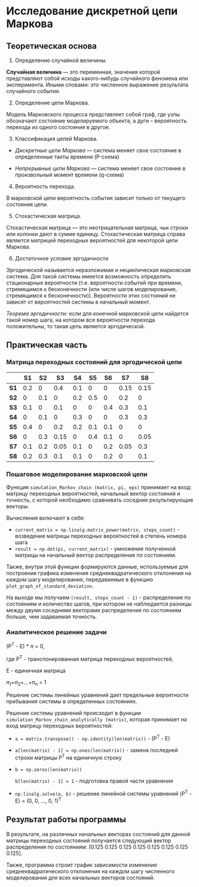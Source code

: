 # Исследование дискретной цепи Маркова

## Теоретическая основа
1) Определение случайной величины.

**Случайная величина** — это переменная, значения которой представляют собой исходы какого-нибудь случайного феномена или эксперимента. Иными словами: это численное выражение результата случайного события.

2) Определение цепи Маркова.

Модель Марковского процесса представляет собой граф, где узлы обозначают состояние моделируемого объекта, а дуги – вероятность перехода из одного состояния в другое.


3) Классификация цепей Маркова.

- *Дискретные цепи Маркова* — система меняет свое состояние в определенные такты времени (P-схема)

- *Непрерывные цепи Маркова* — система меняет свое состояние в произвольный момент времени (q-схема)


4) Вероятность перехода.

В марковской цепи вероятность события зависит только от текущего состояния цепи.

5) Стохастическая матрица.

Стохастическая матрица — это неотрицательная матрица, чьи строки или колонки дают в сумме единицу. Стохастическая матрица справа является матрицей переходных вероятностей для некоторой цепи Маркова.

6) Достаточное условие эргодичности

Эргодической называется неразложимая и нециклическая марковская система. Для такой системы имеется возможность определить стационарные вероятности (т.е. вероятности событий при времени, стремящимся к бесконечности (или числе шагов моделирования, стремящимся к бесконечности)). Вероятности этих состояний не зависят от вероятностей системы в начальный момент.

*Теорема эргодичности:* если для конечной марковской цепи найдется такой номер шага, на котором все вероятности перехода положительны, то такая цепь является эргодической.

## Практическая часть

### Матрица переходных состояний для эргодической цепи

| | S1 | S2 | S3 | S4 | S5 | S6 | S7 | S8 |
|--|--|--|--|--|--|--|--|--|
| **S1** | 0.2 | 0 | 0.4 | 0.1 | 0 | 0 | 0.15 | 0.15 |
| **S2** |0 | 0.1| 0 | 0.2 | 0.5 | 0 | 0.2 | 0 |
| **S3** |0.1 | 0 | 0.1 | 0 | 0 | 0.4 | 0.3 | 0.1 |
| **S4** | 0 | 0.1 | 0 | 0.3 | 0 | 0 | 0.3 | 0.3 | 
| **S5** | 0.4 | 0 | 0.2 | 0.2 | 0.1 | 0.1 | 0 | 0 |
| **S6** | 0 | 0.3 | 0.15 | 0 | 0.4 | 0.1 | 0 | 0.05 |
| **S7** | 0.1 | 0.2 | 0.05 | 0.1 | 0 | 0.2 | 0.05 | 0.3 |
| **S8** | 0.2 | 0.3 | 0.1 | 0.1 | 0 | 0.2 | 0 | 0.1 |

### Пошаговое моделирование марковской цепи

Функция `simulation_Markov_chain (matrix, pi, eps)` принимает на вход: матрицу переходных вероятностей, начальный вектор состояний и точность, с которой необходимо сравнивать соседние результирующие векторы.

Вычисления включают в себя:
- `current_matrix = np.linalg.matrix_power(matrix, steps_count)` - возведение матрицы переходных вероятностей в степень номера шага
- `result = np.dot(pi, current_matrix)` - умножение полученной матрицы на начальный вектор распределения по состояниям.

Также, внутри этой функции формируются данные, используемые для построения графика изменения
среднеквадратического отклонения на каждом шагу моделирования, передаваемые в функцию `plot_graph_of_standard_deviation`.

На выходе мы получаем `(result, steps_count - 1)` - распределение по состояниям и количество шагов, при котором не наблюдается разницы между двумя соседними векторами распределения по состояниям больше, чем задаваемая точность.

### Аналитическое решение задачи

(P<sup>T</sup> - E) * $\pi$ = 0,

где P<sup>T</sup> - транспонированная матрица переходных вероятностей,

E - единичная матрица

$\pi$<sub>1</sub>+$\pi$<sub>2</sub>+…+$\pi$<sub>n</sub> = 1

Решение системы линейных уравнений дает предельные вероятности пребывания системы в определенных состояниях.

Решение системы уравнений происходит в функции `simulation_Markov_chain_analytically (matrix)`, которая принимает на вход матрицу переходных вероятностей:

- `a = matrix.transpose() - np.identity(len(matrix))` - (P<sup>T</sup> - E)
- `a[len(matrix) - 1] = np.ones(len(matrix))` - замена последней строки матрицы P<sup>T</sup> на единичную строку
- `b = np.zeros(len(matrix))`
	
    `b[len(matrix) - 1] = 1` - подготовка правой части уравнения
- `np.linalg.solve(a, b)` - решение линейной системы уравнений (P<sup>T</sup> - E) = (0, 0, …, 0, 1)<sup>T</sup>

## Результат работы программы

В результате, на различных начальных векторах состояний для данной матрицы переходных состояний получается следующий вектор распределения по состояниям: [0.125 0.125 0.125 0.125 0.125 0.125 0.125 0.125].

Также, программа строит график зависимости изменения
среднеквадратического отклонения на каждом шагу численного моделирования для всех начальных векторов состояний.
